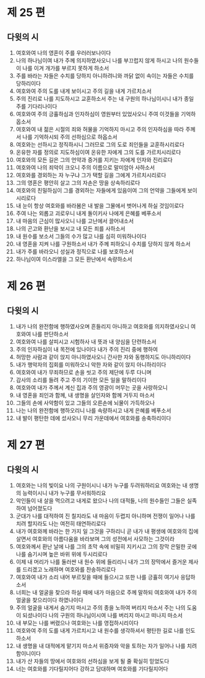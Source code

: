 # 제 25 편

## 다윗의 시

1. 여호와여 나의 영혼이 주를 우러러보나이다
2. 나의 하나님이여 내가 주께 의지하였사오니 나를 부끄럽지 않게 하시고 나의 원수들이 나를 이겨 개가를 부르지 못하게 하소서
3. 주를 바라는 자들은 수치를 당하지 아니하려니와 까닭 없이 속이는 자들은 수치를 당하리이다
4. 여호와여 주의 도를 내게 보이시고 주의 길을 내게 가르치소서
5. 주의 진리로 나를 지도하시고 교훈하소서 주는 내 구원의 하나님이시니 내가 종일 주를 기다리나이다
6. 여호와여 주의 긍휼하심과 인자하심이 영원부터 있었사오니 주여 이것들을 기억하옵소서
7. 여호와여 내 젊은 시절의 죄와 허물을 기억하지 마시고 주의 인자하심을 따라 주께서 나를 기억하시되 주의 선하심으로 하옵소서
8. 여호와는 선하시고 정직하시니 그러므로 그의 도로 죄인들을 교훈하시리로다
9. 온유한 자를 정의로 지도하심이여 온유한 자에게 그의 도를 가르치시리로다
10. 여호와의 모든 길은 그의 언약과 증거를 지키는 자에게 인자와 진리로다
11. 여호와여 나의 죄악이 크오니 주의 이름으로 말미암아 사하소서
12. 여호와를 경외하는 자 누구냐 그가 택할 길을 그에게 가르치시리로다
13. 그의 영혼은 평안히 살고 그의 자손은 땅을 상속하리로다
14. 여호와의 친밀하심이 그를 경외하는 자들에게 있음이여 그의 언약을 그들에게 보이시리로다
15. 내 눈이 항상 여호와를 바라봄은 내 발을 그물에서 벗어나게 하실 것임이로다
16. 주여 나는 외롭고 괴로우니 내게 돌이키사 나에게 은혜를 베푸소서
17. 내 마음의 근심이 많사오니 나를 고난에서 끌어내소서
18. 나의 곤고와 환난을 보시고 내 모든 죄를 사하소서
19. 내 원수를 보소서 그들의 수가 많고 나를 심히 미워하나이다
20. 내 영혼을 지켜 나를 구원하소서 내가 주께 피하오니 수치를 당하지 않게 하소서
21. 내가 주를 바라오니 성실과 정직으로 나를 보호하소서
22. 하나님이여 이스라엘을 그 모든 환난에서 속량하소서



# 제 26 편

## 다윗의 시

1. 내가 나의 완전함에 행하였사오며 흔들리지 아니하고 여호와를 의지하였사오니 여호와여 나를 판단하소서
2. 여호와여 나를 살피시고 시험하사 내 뜻과 내 양심을 단련하소서
3. 주의 인자하심이 내 목전에 있나이다 내가 주의 진리 중에 행하여
4. 허망한 사람과 같이 앉지 아니하였사오니 간사한 자와 동행하지도 아니하리이다
5. 내가 행악자의 집회를 미워하오니 악한 자와 같이 앉지 아니하리이다
6. 여호와여 내가 무죄하므로 손을 씻고 주의 제단에 두루 다니며
7. 감사의 소리를 들려 주고 주의 기이한 모든 일을 말하리이다
8. 여호와여 내가 주께서 계신 집과 주의 영광이 머무는 곳을 사랑하오니
9. 내 영혼을 죄인과 함께, 내 생명을 살인자와 함께 거두지 마소서
10. 그들의 손에 사악함이 있고 그들의 오른손에 뇌물이 가득하오나
11. 나는 나의 완전함에 행하오리니 나를 속량하시고 내게 은혜를 베푸소서
12. 내 발이 평탄한 데에 섰사오니 무리 가운데에서 여호와를 송축하리이다



# 제 27 편

## 다윗의 시

1. 여호와는 나의 빛이요 나의 구원이시니 내가 누구를 두려워하리요 여호와는 내 생명의 능력이시니 내가 누구를 무서워하리요
2. 악인들이 내 살을 먹으려고 내게로 왔으나 나의 대적들, 나의 원수들인 그들은 실족하여 넘어졌도다
3. 군대가 나를 대적하여 진 칠지라도 내 마음이 두렵지 아니하며 전쟁이 일어나 나를 치려 할지라도 나는 여전히 태연하리로다
4. 내가 여호와께 바라는 한 가지 일 그것을 구하리니 곧 내가 내 평생에 여호와의 집에 살면서 여호와의 아름다움을 바라보며 그의 성전에서 사모하는 그것이라
5. 여호와께서 환난 날에 나를 그의 초막 속에 비밀히 지키시고 그의 장막 은밀한 곳에 나를 숨기시며 높은 바위 위에 두시리로다
6. 이제 내 머리가 나를 둘러싼 내 원수 위에 들리리니 내가 그의 장막에서 즐거운 제사를 드리겠고 노래하며 여호와를 찬송하리로다
7. 여호와여 내가 소리 내어 부르짖을 때에 들으시고 또한 나를 긍휼히 여기사 응답하소서
8. 너희는 내 얼굴을 찾으라 하실 때에 내가 마음으로 주께 말하되 여호와여 내가 주의 얼굴을 찾으리이다 하였나이다
9. 주의 얼굴을 내게서 숨기지 마시고 주의 종을 노하여 버리지 마소서 주는 나의 도움이 되셨나이다 나의 구원의 하나님이시여 나를 버리지 마시고 떠나지 마소서
10. 내 부모는 나를 버렸으나 여호와는 나를 영접하시리이다
11. 여호와여 주의 도를 내게 가르치시고 내 원수를 생각하셔서 평탄한 길로 나를 인도하소서
12. 내 생명을 내 대적에게 맡기지 마소서 위증자와 악을 토하는 자가 일어나 나를 치려 함이니이다
13. 내가 산 자들의 땅에서 여호와의 선하심을 보게 될 줄 확실히 믿었도다
14. 너는 여호와를 기다릴지어다 강하고 담대하며 여호와를 기다릴지어다

